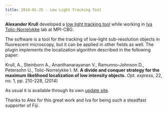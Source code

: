 ```yaml
---
title: 2014-01-25 - Low Light Tracking Tool
---
```


**Alexander Krull** developed a [low light tracking tool](/plugins/low-light-tracking-tool) while working in [Iva Tolic-Norrelykke](http://www.mpi-cbg.de/en/research/research-groups/iva-tolic-norrelykke.html) lab at MPI-CBG.

The software is a tool for the tracking of low-light sub-resolution objects in fluorescent microscopy, but it can be applied in other fields as well. The plugin implements the localization algorithm described in the following paper:

Krull, A., Steinborn A., Ananthanarayanan V., Ramunno-Johnson D., Petersohn U., Tolic-Norrelykke I. M. **A divide and conquer strategy for the maximum likelihood localization of low intensity objects.** *Opt. express*, 22, no. 1, pp. 210-228, (2014)

As usual it is available through its own [update site](/list-of-update-sites).

Thanks to Alex for this great work and Iva for being such a steadfast supporter of Fiji.


